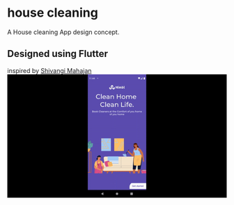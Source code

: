 # house cleaning

A House cleaning App design concept.

## Designed using Flutter 
inspired by [Shivangi Mahajan](https://dribbble.com/shivangimahajan1)
![Dome](assets/images/demo.gif)


